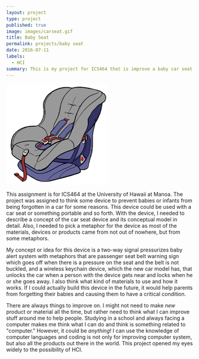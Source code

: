 ```yaml
---
layout: project
type: project
published: true
image: images/carseat.gif
title: Baby Seat
permalink: projects/baby seat
date: 2016-07-11
labels:
  - HCI
summary: This is my project for ICS464 that is improve a baby car seat to prevent babies or infants from being forgotten in a car.
---
```


<div class="ui small rounded images">
  <img class="ui image" src="../images/carseat.gif">
</div>



This assignment is for ICS464 at the University of Hawaii at Manoa.  The project was assigned to think some device to prevent babies or infants from being forgotten in a car for some reasons.  This device could be used with a car seat or something portable and so forth.  With the device, I needed to describe a concept of the car seat device and its conceptual model in detail.  Also, I needed to pick a metaphor for the device as most of the materials, devices or products came from not out of nowhere, but from some metaphors.  

My concept or idea for this device is a two-way signal pressurizes baby alert system with metaphors that are passenger seat belt warning sign which goes off when there is a pressure on the seat and the belt is not buckled, and a wireless keychain device, which the new car model has, that unlocks the car when a person with the device gets near and locks when he or she goes away.  I also think what kind of materials to use and how it works.  If I could actually build this device in the future, it would help parents from forgetting their babies and causing them to have a critical condition.

There are always things to improve on.  I might not need to make *new* product or material all the time, but rather need to think what I can improve stuff around me to help people.  Studying in a school and always facing a computer makes me think what I can do and think is something related to "computer."  However, it could be *anything*!  I can use the knowledge of computer languages and coding is not only for improving computer system, but also all the products out there in the world.  This project opened my eyes widely to the possibility of HCI. 

